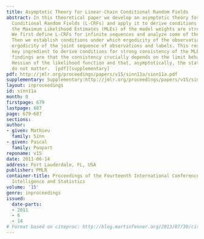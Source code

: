 ```yaml
---
title: Asymptotic Theory for Linear-Chain Conditional Random Fields
abstract: In this theoretical paper we develop an asymptotic theory for Linear-Chain
  Conditional Random Fields (L-CRFs) and apply it to derive conditions under which
  the Maximum Likelihood Estimates (MLEs) of the model weights are strongly consistent.
  We first define L-CRFs for infinite sequences and analyze some of their basic properties.
  Then we establish conditions under which ergodicity of the observations implies
  ergodicity of the joint sequence of observations and labels. This result is the
  key ingredient to derive conditions for strong consistency of the MLEs. Interesting
  findings are that the consistency crucially depends on the limit behavior of the
  Hessian of the likelihood function and that, asymptotically, the state feature functions
  do not matter.  [pdf][supplementary]
pdf: http://jmlr.org/proceedings/papers/v15/sinn11a/sinn11a.pdf
supplementary: Supplementary:http://jmlr.org/proceedings/papers/v15/sinn11a/sinn11aSupple.pdf
layout: inproceedings
id: sinn11a
month: 0
firstpage: 679
lastpage: 687
page: 679-687
sections: 
author:
- given: Mathieu
  family: Sinn
- given: Pascal
  family: Poupart
reponame: v15
date: 2011-06-14
address: Fort Lauderdale, FL, USA
publisher: PMLR
container-title: Proceedings of the Fourteenth International Conference on Artificial
  Intelligence and Statistics
volume: '15'
genre: inproceedings
issued:
  date-parts:
  - 2011
  - 6
  - 14
# Format based on citeproc: http://blog.martinfenner.org/2013/07/30/citeproc-yaml-for-bibliographies/
---
```

